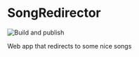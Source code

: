 # SongRedirector

![Build and publish](https://github.com/bibliothek/SongRedirector/workflows/Build%20image%20and%20publish/badge.svg)

Web app that redirects to some nice songs
